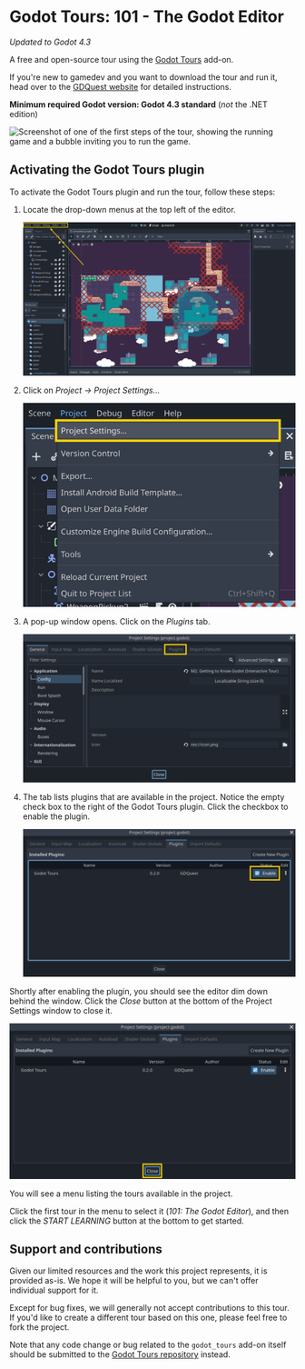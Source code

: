 # Godot Tours: 101 - The Godot Editor

*Updated to Godot 4.3*

A free and open-source tour using the [Godot Tours](https://github.com/GDQuest/godot-tours/) add-on.

If you're new to gamedev and you want to download the tour and run it, head over to the [GDQuest website](http://gdquest.com/tutorial/godot/learning-paths/godot-tours-101/) for detailed instructions.

**Minimum required Godot version: Godot 4.3 standard** (*not* the .NET edition)

![Screenshot of one of the first steps of the tour, showing the running game and a bubble inviting you to run the game.](readme/tour-101-screenshot-01.webp)

## Activating the Godot Tours plugin

To activate the Godot Tours plugin and run the tour, follow these steps:

1. Locate the drop-down menus at the top left of the editor.

    ![](readme/enable_plugin_01_menu_bar.png)

2. Click on *Project -> Project Settings...*

    ![](readme/enable_plugin_02_menu_bar_project_settings.png)

3. A pop-up window opens. Click on the *Plugins* tab.

    ![](readme/enable_plugin_03_plugins_tab.png)

4. The tab lists plugins that are available in the project. Notice the empty check box to the right of the Godot Tours plugin. Click the checkbox to enable the plugin.

    ![](readme/enable_plugin_04_plugins_tab_godot_tours_enabled.png)

Shortly after enabling the plugin, you should see the editor dim down behind the window. Click the *Close* button at the bottom of the Project Settings window to close it.

![](readme/enable_plugin_05_close_project_settings.png)

You will see a menu listing the tours available in the project.

Click the first tour in the menu to select it (*101: The Godot Editor*), and then click the *START LEARNING* button at the bottom to get started.

## Support and contributions

Given our limited resources and the work this project represents, it is provided as-is. We hope it will be helpful to you, but we can't offer individual support for it.

Except for bug fixes, we will generally not accept contributions to this tour. If you'd like to create a different tour based on this one, please feel free to fork the project.

Note that any code change or bug related to the `godot_tours` add-on itself should be submitted to the [Godot Tours repository](https://github.com/GDQuest/godot-tours/) instead.
